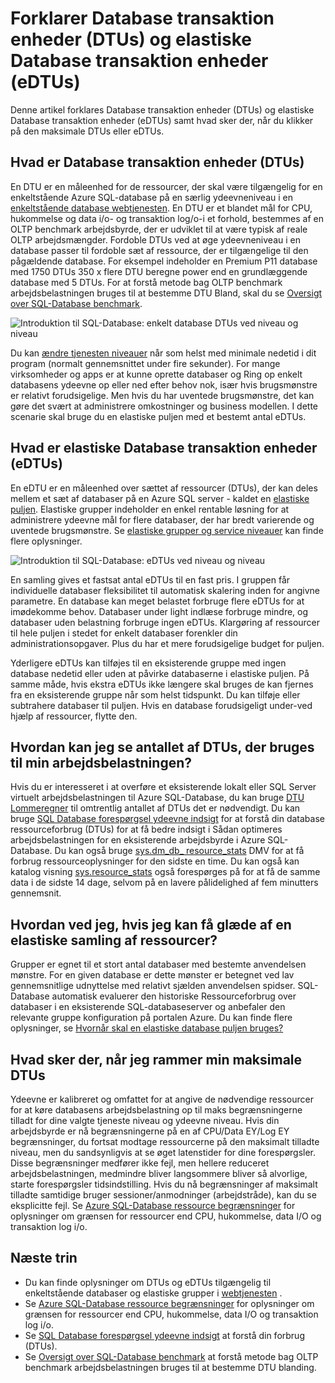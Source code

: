 <properties
    pageTitle="SQL-Database: Hvad er en DTU? | Microsoft Azure"
    description="Forstå, hvad en Azure SQL-Database er transaktion opgaver."
    keywords="databaseindstillinger, databasens ydeevne"
    services="sql-database"
    documentationCenter=""
    authors="CarlRabeler"
    manager="jhubbard"
    editor="CarlRabeler"/>

<tags
    ms.service="sql-database"
    ms.devlang="na"
    ms.topic="get-started-article"
    ms.tgt_pltfrm="na"
    ms.workload="NA"
    ms.date="09/06/2016"
    ms.author="carlrab"/>

# <a name="explaining-database-transaction-units-dtus-and-elastic-database-transaction-units-edtus"></a>Forklarer Database transaktion enheder (DTUs) og elastiske Database transaktion enheder (eDTUs)

Denne artikel forklares Database transaktion enheder (DTUs) og elastiske Database transaktion enheder (eDTUs) samt hvad sker der, når du klikker på den maksimale DTUs eller eDTUs.  

## <a name="what-are-database-transaction-units-dtus"></a>Hvad er Database transaktion enheder (DTUs)

En DTU er en måleenhed for de ressourcer, der skal være tilgængelig for en enkeltstående Azure SQL-database på en særlig ydeevneniveau i en [enkeltstående database webtjenesten](sql-database-service-tiers.md#standalone-database-service-tiers-and-performance-levels). En DTU er et blandet mål for CPU, hukommelse og data i/o- og transaktion log/o-i et forhold, bestemmes af en OLTP benchmark arbejdsbyrde, der er udviklet til at være typisk af reale OLTP arbejdsmængder. Fordoble DTUs ved at øge ydeevneniveau i en database passer til fordoble sæt af ressource, der er tilgængelige til den pågældende database. For eksempel indeholder en Premium P11 database med 1750 DTUs 350 x flere DTU beregne power end en grundlæggende database med 5 DTUs. For at forstå metode bag OLTP benchmark arbejdsbelastningen bruges til at bestemme DTU Bland, skal du se [Oversigt over SQL-Database benchmark](sql-database-benchmark-overview.md).

![Introduktion til SQL-Database: enkelt database DTUs ved niveau og niveau](./media/sql-database-what-is-a-dtu/single_db_dtus.png)

Du kan [ændre tjenesten niveauer](sql-database-scale-up.md) når som helst med minimale nedetid i dit program (normalt gennemsnittet under fire sekunder). For mange virksomheder og apps er at kunne oprette databaser og Ring op enkelt databasens ydeevne op eller ned efter behov nok, især hvis brugsmønstre er relativt forudsigelige. Men hvis du har uventede brugsmønstre, det kan gøre det svært at administrere omkostninger og business modellen. I dette scenarie skal bruge du en elastiske puljen med et bestemt antal eDTUs.

## <a name="what-are-elastic-database-transaction-units-edtus"></a>Hvad er elastiske Database transaktion enheder (eDTUs)

En eDTU er en måleenhed over sættet af ressourcer (DTUs), der kan deles mellem et sæt af databaser på en Azure SQL server - kaldet en [elastiske puljen](sql-database-elastic-pool.png). Elastiske grupper indeholder en enkel rentable løsning for at administrere ydeevne mål for flere databaser, der har bredt varierende og uventede brugsmønstre. Se [elastiske grupper og service niveauer](sql-database-service-tiers.md#elastic-pool-service-tiers-and-performance-in-edtus) kan finde flere oplysninger.

![Introduktion til SQL-Database: eDTUs ved niveau og niveau](./media/sql-database-what-is-a-dtu/sqldb_elastic_pools.png)

En samling gives et fastsat antal eDTUs til en fast pris. I gruppen får individuelle databaser fleksibilitet til automatisk skalering inden for angivne parametre. En database kan meget belastet forbruge flere eDTUs for at imødekomme behov. Databaser under light indlæse forbruge mindre, og databaser uden belastning forbruge ingen eDTUs. Klargøring af ressourcer til hele puljen i stedet for enkelt databaser forenkler din administrationsopgaver. Plus du har et mere forudsigelige budget for puljen.

Yderligere eDTUs kan tilføjes til en eksisterende gruppe med ingen database nedetid eller uden at påvirke databaserne i elastiske puljen. På samme måde, hvis ekstra eDTUs ikke længere skal bruges de kan fjernes fra en eksisterende gruppe når som helst tidspunkt. Du kan tilføje eller subtrahere databaser til puljen. Hvis en database forudsigeligt under-ved hjælp af ressourcer, flytte den.

## <a name="how-can-i-determine-the-number-of-dtus-needed-by-my-workload"></a>Hvordan kan jeg se antallet af DTUs, der bruges til min arbejdsbelastningen?

Hvis du er interesseret i at overføre et eksisterende lokalt eller SQL Server virtuelt arbejdsbelastningen til Azure SQL-Database, du kan bruge [DTU Lommeregner](http://dtucalculator.azurewebsites.net/) til omtrentlig antallet af DTUs det er nødvendigt. Du kan bruge [SQL Database forespørgsel ydeevne indsigt](sql-database-query-performance.md) for at forstå din database ressourceforbrug (DTUs) for at få bedre indsigt i Sådan optimeres arbejdsbelastningen for en eksisterende arbejdsbyrde i Azure SQL-Database. Du kan også bruge [sys.dm_db_ resource_stats](https://msdn.microsoft.com/library/dn800981.aspx) DMV for at få forbrug ressourceoplysninger for den sidste en time. Du kan også kan katalog visning [sys.resource_stats](http://msdn.microsoft.com/library/dn269979.aspx) også forespørges på for at få de samme data i de sidste 14 dage, selvom på en lavere pålidelighed af fem minutters gennemsnit.

## <a name="how-do-i-know-if-i-could-benefit-from-an-elastic-pool-of-resources"></a>Hvordan ved jeg, hvis jeg kan få glæde af en elastiske samling af ressourcer?

Grupper er egnet til et stort antal databaser med bestemte anvendelsen mønstre. For en given database er dette mønster er betegnet ved lav gennemsnitlige udnyttelse med relativt sjælden anvendelsen spidser. SQL-Database automatisk evaluerer den historiske Ressourceforbrug over databaser i en eksisterende SQL-databaseserver og anbefaler den relevante gruppe konfiguration på portalen Azure. Du kan finde flere oplysninger, se [Hvornår skal en elastiske database puljen bruges?](sql-database-elastic-pool-guidance.md)

## <a name="what-happens-when-i-hit-my-maximum-dtus"></a>Hvad sker der, når jeg rammer min maksimale DTUs

Ydeevne er kalibreret og omfattet for at angive de nødvendige ressourcer for at køre databasens arbejdsbelastning op til maks begrænsningerne tilladt for dine valgte tjeneste niveau og ydeevne niveau. Hvis din arbejdsbyrde er nå begrænsningerne på en af CPU/Data EY/Log EY begrænsninger, du fortsat modtage ressourcerne på den maksimalt tilladte niveau, men du sandsynligvis at se øget latenstider for dine forespørgsler. Disse begrænsninger medfører ikke fejl, men hellere reduceret arbejdsbelastningen, medmindre bliver langsommere bliver så alvorlige, starte forespørgsler tidsindstilling. Hvis du nå begrænsninger af maksimalt tilladte samtidige bruger sessioner/anmodninger (arbejdstråde), kan du se eksplicitte fejl. Se [Azure SQL-Database ressource begrænsninger](sql-database-resource-limits.md) for oplysninger om grænsen for ressourcer end CPU, hukommelse, data I/O og transaktion log i/o.

## <a name="next-steps"></a>Næste trin

- Du kan finde oplysninger om DTUs og eDTUs tilgængelig til enkeltstående databaser og elastiske grupper i [webtjenesten](sql-database-service-tiers.md) .
- Se [Azure SQL-Database ressource begrænsninger](sql-database-resource-limits.md) for oplysninger om grænsen for ressourcer end CPU, hukommelse, data I/O og transaktion log i/o.
- Se [SQL Database forespørgsel ydeevne indsigt](sql-database-query-performance.md) at forstå din forbrug (DTUs).
- Se [Oversigt over SQL-Database benchmark](sql-database-benchmark-overview.md) at forstå metode bag OLTP benchmark arbejdsbelastningen bruges til at bestemme DTU blanding.